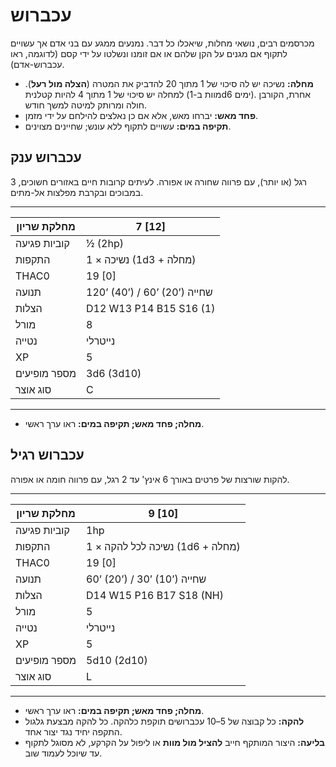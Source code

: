 # עכברוש

מכרסמים רבים, נושאי מחלות, שיאכלו כל דבר. נמנעים ממגע עם בני אדם אך עשויים לתקוף אם מגנים על הקן שלהם או אם זומנו ונשלטו על ידי קסם (לדוגמה, ראו עכברוש-אדם).

- **מחלה:** נשיכה יש לה סיכוי של 1 מתוך 20 להדביק את המטרה (**הצלה מול רעל**). למחלה יש סיכוי של 1 מתוך 4 להיות קטלנית (מוות ב-1d6 ימים). אחרת, הקורבן חולה ומרותק למיטה למשך חודש.
- **פחד מאש:** יברחו מאש, אלא אם כן נאלצים להילחם על ידי מזמן.
- **תקיפה במים:** עשויים לתקוף ללא עונש; שחיינים מצוינים.

## עכברוש ענק

3 רגל (או יותר), עם פרווה שחורה או אפורה. לעיתים קרובות חיים באזורים חשוכים, במבוכים ובקרבת מפלצות אל-מתים.

------

| מחלקת שריון     | 7 [12]                          |
| ---------------- | ------------------------------- |
| קוביות פגיעה    | ½ (2hp)                         |
| התקפות          | 1 × נשיכה (1d3 + מחלה)         |
| THAC0            | 19 [0]                          |
| תנועה           | 120’ (40’) / 60’ (20’) שחייה    |
| הצלות           | D12 W13 P14 B15 S16 (1)         |
| מורל            | 8                               |
| נטייה           | נייטרלי                         |
| XP               | 5                               |
| מספר מופיעים    | 3d6 (3d10)                      |
| סוג אוצר        | C                               |

------

- **מחלה; פחד מאש; תקיפה במים:** ראו ערך ראשי.

## עכברוש רגיל

להקות שורצות של פרטים באורך 6 אינץ' עד 2 רגל, עם פרווה חומה או אפורה.

------

| מחלקת שריון     | 9 [10]                            |
| ---------------- | --------------------------------- |
| קוביות פגיעה    | 1hp                               |
| התקפות          | 1 × נשיכה לכל להקה (1d6 + מחלה) |
| THAC0            | 19 [0]                            |
| תנועה           | 60’ (20’) / 30’ (10’) שחייה      |
| הצלות           | D14 W15 P16 B17 S18 (NH)          |
| מורל            | 5                                 |
| נטייה           | נייטרלי                           |
| XP               | 5                                 |
| מספר מופיעים    | 5d10 (2d10)                       |
| סוג אוצר        | L                                 |

------

- **מחלה; פחד מאש; תקיפה במים:** ראו ערך ראשי.
- **להקה:** כל קבוצה של 5–10 עכברושים תוקפת כלהקה. כל להקה מבצעת גלגול התקפה יחיד נגד יצור אחד.
- **בליעה:** היצור המותקף חייב **להציל מול מוות** או ליפול על הקרקע, לא מסוגל לתקוף עד שיוכל לעמוד שוב.